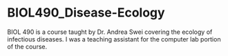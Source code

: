 # BIOL490_Disease-Ecology

BIOL 490 is a course taught by Dr. Andrea Swei covering the ecology of infectious diseases. I was a teaching assistant for the computer lab portion of the course.
